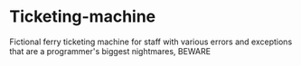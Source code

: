 # Ticketing-machine
 Fictional ferry ticketing machine for staff with various errors and exceptions that are a programmer's biggest nightmares, BEWARE

